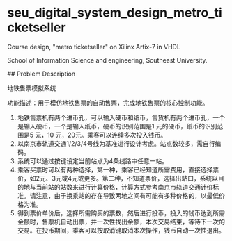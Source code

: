 # seu_digital_system_design_metro_ticketseller 
<p>Course design, "metro ticketseller" on Xilinx Artix-7 in VHDL</p>
<p>School of Information Science and engineering, Southeast University.</p>
## Problem Description
<p>地铁售票模拟系统</p>
<p>功能描述：用于模仿地铁售票的自动售票，完成地铁售票的核心控制功能。</p>

1. 地铁售票机有两个进币孔，可以输入硬币和纸币，售货机有两个进币孔，一个是输入硬币，一个是输入纸币，硬币的识别范围是1 元的硬币，纸币的识别范围是5 元，10 元，20元。乘客可以连续多次投入钱币。
2. 以南京市轨道交通1/2/3/4号线为基准进行设计考虑。站点数较多，需自行编码。
3. 系统可以通过按键设定当前站点为4条线路中任意一站。
4. 乘客买票时可以有两种选择，第一种，乘客已经知道所需费用，直接选择票价，如2元、3元或4元或更多。第二种，不知道票价，选择出站口，系统以目的地与当前站的站数来进行计算价格，计算方式参考南京市轨道交通计价标准。请注意，由于换乘站的存在导致两地之间有可能有多种价格的，以最低价格为准。
5. 得到票价单价后，选择所需购买的票数，然后进行投币，投入的钱币达到所需金额时，售票机自动出票，并一次性找出余额，本次交易结束，等待下一次的交易。在投币期间，乘客可以按取消键取消本次操作，钱币自动一次性退出。

